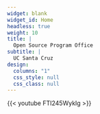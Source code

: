 ```yaml
---
widget: blank
widget_id: Home
headless: true
weight: 10
title: |
  Open Source Program Office
subtitle: |
  UC Santa Cruz
design:
  columns: "1"
  css_style: null
  css_class: null
---
```


{{< youtube FTI245WykIg >}}
